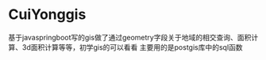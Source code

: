 # CuiYonggis
基于javaspringboot写的gis做了通过geometry字段关于地域的相交查询、面积计算、3d面积计算等等，初学gis的可以看看
主要用的是postgis库中的sql函数


